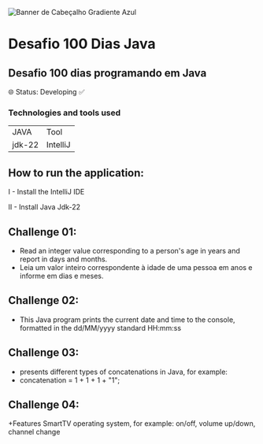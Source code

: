 ![Banner de Cabeçalho Gradiente Azul](https://github.com/RaianeBatista/Desafio100DiasJava/assets/153535785/92b4656e-fe3f-457f-86e3-b8a0b7c81d49)


<h1>  Desafio 100 Dias Java </h1>
<h2>Desafio 100 dias programando em Java</h2> 
🌐 Status: Developing ✅


 ### Technologies and tools used

 <table>
<tr>
 <td> JAVA </td>
  <td>Tool</td>
</tr>
  
  
  
<tr>
 <td> jdk-22</td>
 <td>IntelliJ</td>
</tr>
  
 </table>


  ## How to run the application:
   I - Install the IntelliJ IDE
     
   II - Install Java Jdk-22

   ## Challenge 01:
   + Read an integer value corresponding to a person's age in years and report in days and months.
   + Leia um valor inteiro correspondente à idade de uma pessoa em anos e informe em dias e meses.
 ## Challenge 02:
   + This Java program prints the current date and time to the console, formatted in the dd/MM/yyyy standard HH:mm:ss
   ## Challenge 03:
   +  presents different types of concatenations in Java, for example:
   +  concatenation = 1 + 1 + 1 + "1";
 ## Challenge 04:
 +Features SmartTV operating system, for example: on/off, volume up/down, channel change
  
    

